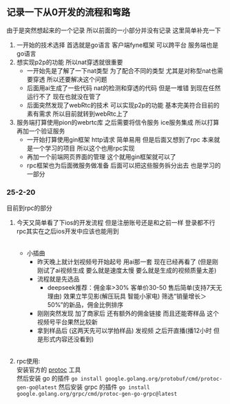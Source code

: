 ## 记录一下从0开发的流程和弯路

由于是突然想起来的一个记录 所以前面的一小部分并没有记录 这里简单补充一下

1. 一开始的技术选择 首选就是go语言 客户端fyne框架 可以跨平台 服务端也是go语言
2. 想实现p2p的功能 所以nat穿透就很重要
    - 一开始先是了解了一下nat类型 为了配合不同的类型 尤其是对称型nat也需要穿透 所以还要解决这个问题
    - 后面用ai生成了一些代码 nat的检测和穿透的代码 但是一堆错 到现在任然运行不了 现在也就没在管了
    - 后面突然发现了webRtc的技术 可以实现p2p的功能 基本完美符合目前的素有需求 所以目前就转到webRtc上了
3. 服务端打算使用pion的webrtc库 之后需要将信令服务 ice服务集成 所以打算再加一个验证服务
    - 一开始打算使用gin框架 http请求 简单易用 但是后面又想到了rpc 本来就是一个学习的项目 所以这个也用rpc实现
    - 再加一个前端网页界面的管理 这个就用gin框架就可以了
    - rpc框架也为后面微服务做准备 后面可以把这些服务拆分出去 也是学习的一部分

### 25-2-20

目前到rpc的部分

1. 今天又简单看了下ios的开发流程 但是注册账号还是和之前一样 登录都不行 rpc其实在之后ios开发中应该也能用到

   <br/>  

    - 小插曲
        - 昨天晚上就计划视频号开始起号 用ai那一套 现在已经再看了
          (但是刚刚试了ai视频生成 要么就是速度太慢 要么就是生成的视频质量太差)
        - 流程就是先选品
            - deepseek推荐：佣金率>30% 客单价30-50 售后简单(支持7天无理由) 效果立竿见影(解压玩具 智能小家电)
              筛选“销量增长＞50%”的新品，佣金比例排序
        - 刚刚突然发现 加了商家后 还有额外的佣金链接 而且还能寄样品 这个视频号平台果然比较新
        - 拿到样品后 (这两天先可以学拍样品) 发视频 之后开直播(播12小时 但是形式内容还没看到)

    <br/>

2. rpc使用:  
   安装官方的 [protoc](https://github.com/google/protobuf/releases) 工具  
   然后安装 go 的插件 `go install google.golang.org/protobuf/cmd/protoc-gen-go@latest`
   然后安装 grpc 的插件 `go install google.golang.org/grpc/cmd/protoc-gen-go-grpc@latest`